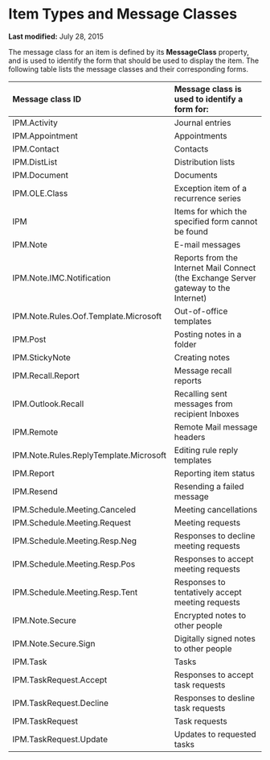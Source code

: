 
# Item Types and Message Classes

 **Last modified:** July 28, 2015

 The message class for an item is defined by its **MessageClass** property, and is used to identify the form that should be used to display the item. The following table lists the message classes and their corresponding forms.


|**Message class ID**|**Message class is used to identify a form for:**|
|:-----|:-----|
|IPM.Activity|Journal entries|
|IPM.Appointment|Appointments|
|IPM.Contact|Contacts|
|IPM.DistList|Distribution lists|
|IPM.Document|Documents|
|IPM.OLE.Class|Exception item of a recurrence series|
|IPM|Items for which the specified form cannot be found|
|IPM.Note|E-mail messages|
|IPM.Note.IMC.Notification|Reports from the Internet Mail Connect (the Exchange Server gateway to the Internet)|
|IPM.Note.Rules.Oof.Template.Microsoft|Out-of-office templates|
|IPM.Post|Posting notes in a folder|
|IPM.StickyNote|Creating notes|
|IPM.Recall.Report| Message recall reports|
|IPM.Outlook.Recall|Recalling sent messages from recipient Inboxes|
|IPM.Remote| Remote Mail message headers|
|IPM.Note.Rules.ReplyTemplate.Microsoft|Editing rule reply templates|
|IPM.Report|Reporting item status|
|IPM.Resend|Resending a failed message|
|IPM.Schedule.Meeting.Canceled|Meeting cancellations|
|IPM.Schedule.Meeting.Request| Meeting requests|
|IPM.Schedule.Meeting.Resp.Neg| Responses to decline meeting requests|
|IPM.Schedule.Meeting.Resp.Pos|Responses to accept meeting requests|
|IPM.Schedule.Meeting.Resp.Tent|Responses to tentatively accept meeting requests|
|IPM.Note.Secure| Encrypted notes to other people|
|IPM.Note.Secure.Sign|Digitally signed notes to other people|
|IPM.Task| Tasks|
|IPM.TaskRequest.Accept|Responses to accept task requests|
|IPM.TaskRequest.Decline|Responses to desline task requests|
|IPM.TaskRequest|Task requests|
|IPM.TaskRequest.Update| Updates to requested tasks|
